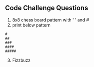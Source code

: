 ## Code Challenge Questions

1. 8x8 chess board pattern with ' ' and #
2. print below pattern
```
#
##
###
####
#####
```
3. Fizzbuzz

